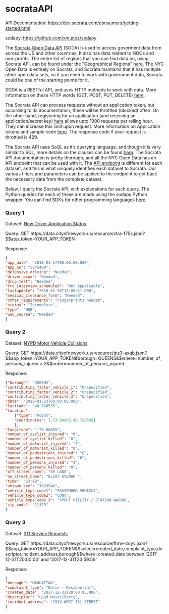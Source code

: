 # socrataAPI
API Documentation: https://dev.socrata.com/consumers/getting-started.html 

sodapy: https://github.com/xmunoz/sodapy

The [Socrata Open Data API](https://dev.socrata.com/) (SODA) is used to access goverment data from across the US and other countries. It also has data related to NGOs and non-profits. The entire list of regions that you can find data on, using Socrata API, can be found under the "Geographical Regions" [here](https://www.opendatanetwork.com/). The NYC Open Data is entirely on Socrata, and Socrata maintains that it has multiple other open data sets, so if you need to work with government data, Socrata could be one of the starting points for it.

SODA is a RESTful API, and uses HTTP methods to work with data. More information on these HTTP words (GET, POST, PUT, DELETE) [here](https://dev.socrata.com/docs/verbs.html).

The Socrata API can process requests without an application token, but according to its documentation, these will be throttled (blocked) often. On the other hand, registering for an application (and receiving an application/secret key) [here](https://opendata.socrata.com/login) allows upto 1000 requests per rolling hour. They can increase this limit upon request. More information on Application tokens and sample code [here](https://dev.socrata.com/docs/app-tokens.html). The response code if your request is throttled is 429. 

The Socrata API uses SoQL as it’s querying language, and though it is very similar to SQL, more details on the clauses can be found [here](https://dev.socrata.com/docs/queries/). The Socrata API documentation is pretty thorough, and all the NYC Open Data has an API endpoint that can be used with it. The [API endpoint](https://dev.socrata.com/docs/endpoints.html) is different for each dataset, and this is what uniquely identifies each dataset to Socrata. Our various filters and parameters can be applied to the endpoint to get back the necessary data from the complete dataset.

Below, I query the Socrata API, with explanations for each query. The Python queries for each of these are made using the sodapy Python wrapper. You can find SDKs for other programming languages [here](https://dev.socrata.com/libraries/).

### Query 1

Dataset: [New Driver Application Status](https://data.cityofnewyork.us/Transportation/New-Driver-Application-Status/dpec-ucu7)

Query: GET https&#58;<i></i>//data.cityofnewyork.us/resource/xtra-f75s.json?$$app_token=YOUR_APP_TOKEN

Response: 
```json
{
"app_date": "2018-01-17T00:00:00.000",
"app_no": "5845489",
"defensive_driving": "Needed",
"driver_exam": "Needed",
"drug_test": "Needed",
"fru_interview_scheduled": "Not Applicable",
"lastupdate": "2018-01-30T12:00:21.000",
"medical_clearance_form": "Needed",
"other_requirements": "Fingerprints needed", 
"status": "Incomplete", 
"type": "HDR", 
"wav_course": "Needed"
}
```

### Query 2

Dataset: [NYPD Motor Vehicle Collisions](https://data.cityofnewyork.us/Public-Safety/NYPD-Motor-Vehicle-Collisions/h9gi-nx95)

Query: GET https&#58;//<i></i>data\.cityofnewyork.us/resource/qiz3-axqb.json?$$app_token=YOUR_APP_TOKEN&borough=QUEENS&$where=number_of_persons_injured > 3&$order=number_of_persons_injured

Response: 
```json
{"borough": "QUEENS",
"contributing_factor_vehicle_1": "Unspecified",
"contributing_factor_vehicle_2": "Unspecified",
"contributing_factor_vehicle_3": "Unspecified",
"date": "2018-01-23T00:00:00.000",
"latitude": "40.720535",
"location":
	{"type": "Point",
	"coordinates": [-73.88885,40.720535]
	},
"longitude": "-73.88885",
"number_of_cyclist_injured": "0",
"number_of_cyclist_killed": "0",
"number_of_motorist_injured": "4",
"number_of_motorist_killed": "0",
"number_of_pedestrians_injured": "0",
"number_of_pedestrians_killed": "0",
"number_of_persons_injured": "4",
"number_of_persons_killed": "0",
"off_street_name": "69 LANE",
"on_street_name": "ELIOT AVENUE ", 
"time": "23:19", 
"unique_key": "3833544", 
"vehicle_type_code1": "PASSENGER VEHICLE", 
"vehicle_type_code2": "CONV", 
"vehicle_type_code_3": "SPORT UTILITY / STATION WAGON",
"zip_code": "11379"
}
```

### Query 3

Dataset: [311 Service Requests](https://data.cityofnewyork.us/Social-Services/311-Service-Requests-from-2010-to-Present/erm2-nwe9)

Query: GET https&#58;//<i></i>data\.cityofnewyork.us/resource/fhrw-4uyv.json?$$app_token=YOUR_APP_TOKEN&$select=created_date,complaint_type,descriptor,incident_address,borough&$where=created_date between '2017-12-31T20:00:00' and '2017-12-31T23:59:59' 

Response: 
```json
{
"borough": "MANHATTAN",
"complaint_type": "Noise – Residential", 
"created_date": "2017-12-31T20:00:05.000", 
"descriptor": "Loud Music/Party", 
"incident_address": "191V WEST 151 STREET"
}
